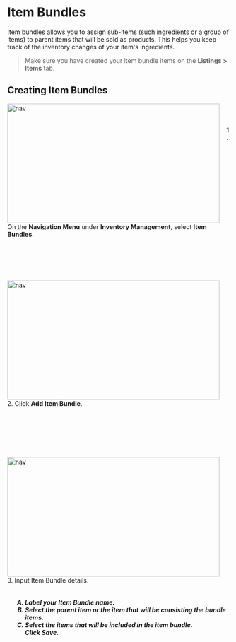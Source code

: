 # **Item Bundles**

Item bundles allows you to assign sub-items (such ingredients or a group of items) to parent items that will be sold as products. This helps you keep track of the inventory changes of your item's ingredients.

> Make sure you have created your item bundle items on the <b>Listings > Items</b> tab.

## Creating Item Bundles

<p><img src="_content/_bundles/1.png" alt="nav" width="480" height="270" style="float:left; margin-right:1rem"><br><br><br>1. On the <b>Navigation Menu</b> under <b>Inventory Management</b>, select <b>Item Bundles</b>.</p>

<br><br><br><br>

<p><img src="_content/_bundles/2.png" alt="nav" width="480" height="270" style="float:left; margin-right:1rem"><br><br><br>2. Click <b>Add Item Bundle</b>.</p>

<br><br><br><br><br>

<p><img src="_content/_bundles/3.png" alt="nav" width="480" height="270" style="float:left; margin-right:1rem"><br><br>3. Input Item Bundle details.
<h5>
<ol type="A" style="float:left; margin-left:1rem">
<li>Label your Item Bundle name.</li>
<li>Select the parent item or the item that will be consisting the bundle items.</li>
<li>Select the items that will be included in the item bundle.<br>Click <b>Save</b>.</li>
</ol>
</h5>
</p>

<br><br><br><br>